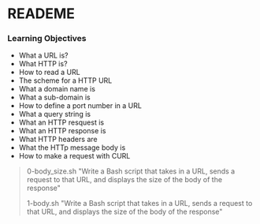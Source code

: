 #   READEME
### Learning Objectives
 - What a URL is?
 - What HTTP is?
 - How to read a URL
 - The scheme for a HTTP URL
 - What a domain name is
 - What a sub-domain is
 - How to define a port number in a URL
 - What a query string is
 - What an HTTP resquest is
 - What an HTTP response is
 - What HTTP headers are
 - What the HTTp message body is
 - How to make a request with CURL

  >>>
  > 0-body_size.sh "Write a Bash script that takes in a URL, sends a request to that URL, and displays the size of the body of the response"
  >
  > 1-body.sh "Write a Bash script that takes in a URL, sends a request to that URL, and displays the size of the body of the response"
  >

